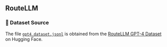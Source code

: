 ## RouteLLM

### 📂 Dataset Source

The file [`gpt4_dataset.jsonl`](./gpt4_dataset.jsonl) is obtained from the [RouteLLM GPT-4 Dataset](https://huggingface.co/datasets/routellm/gpt4_dataset) on Hugging Face.
